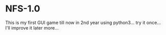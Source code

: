 # NFS-1.0
This is my first GUI game till now in 2nd year using python3... try it once... I'll improve it later more...
